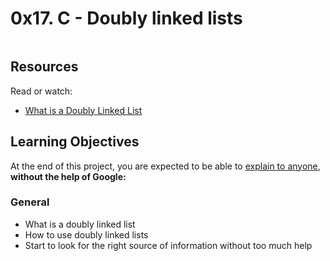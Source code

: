 # 0x17. C - Doubly linked lists

<p align="center">
	<img size="400" src=""https://cdn.procoding.org/datastructures/linkedlist/doubly-linked-list/doubly-linked-list.png>
</p>

## Resources
Read or watch:
- [What is a Doubly Linked List](https://www.youtube.com/watch?v=k0pjD12bzP0)

## Learning Objectives
At the end of this project, you are expected to be able to [explain to anyone](https://fs.blog/feynman-learning-technique/), **without the help of Google:**

### General
- What is a doubly linked list
- How to use doubly linked lists
- Start to look for the right source of information without too much help
